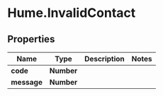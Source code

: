 <!-- 
  User
  Comments: This is a markdown file with added comments about # Hume.InvalidContact.
-->

# Hume.InvalidContact

## Properties
Name | Type | Description | Notes
------------ | ------------- | ------------- | -------------
**code** | **Number** |  | 
**message** | **Number** |  | 


